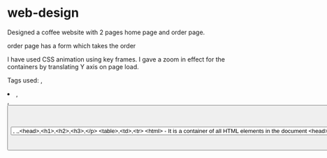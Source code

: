 # web-design

Designed a coffee website with 2 pages home page and order page.

order page has a form which takes the order

I have used CSS animation using key frames.
I gave a zoom in effect for the containers by translating Y axis on page load.


Tags used:
<img>, <li>, <div> ,<button>, <table> ,<span>,<label>,<form>,<select>,<input>,<select>,<option>, <link>,<title>,<head>,<h1>,<h2>,<h3>,
<table>,<td>,<tr>
        
<html> - It is a container of all HTML elements in the document
<head> - It is a container of metadata
<link> - it is used to link external stylesheets or add favicon
<title> - It defines the title of the document
<body> - It defines the document body
<header> - It represents a container for introduction
<div> - It defines a section in a HTML document
<h1>,<h2>,<h3> - Used for headings
<nav> - Defines set of navigation links
<ul>,<li> - unordered list
<a> - Used to define a hyperlink to link different HTML pages
<form> - used to create a form
<img> - used to insert image
<table> - Defines HTML table
<td> - table data
<tr> - table row
<select> - used to create a drop down
<label> - Defines a label for different HTML elements
 
